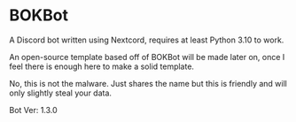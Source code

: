 # BOKBot
A Discord bot written using Nextcord, requires at least Python 3.10 to work.

An open-source template based off of BOKBot will be made later on, once I feel there is enough here to make a solid template.

No, this is not the malware. Just shares the name but this is friendly and will only slightly steal your data.

Bot Ver: 1.3.0